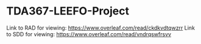 # TDA367-LEEFO-Project

Link to RAD for viewing: https://www.overleaf.com/read/ckdkvdtqwzrr
Link to SDD for viewing: https://www.overleaf.com/read/vndrqswfrsvv 
